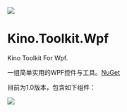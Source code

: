 ![](https://github.com/DinoChan/Kino.Toolkit.Wpf/blob/master/logo.png)

# Kino.Toolkit.Wpf

Kino Toolkit For Wpf.

一组简单实用的WPF控件与工具。[NuGet](https://www.nuget.org/packages/Kino.Toolkit.Wpf/)

目前为1.0版本，包含如下组件：

![](https://github.com/DinoChan/Kino.Toolkit.Wpf/blob/master/demo.png)
